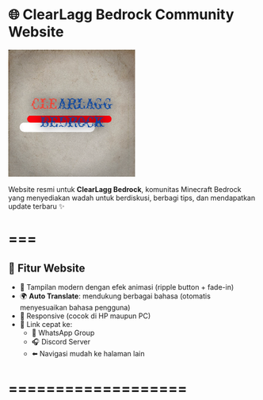 # 🌐 ClearLagg Bedrock Community Website

![ClearLagg Bedrock Logo](image/logo.png)

Website resmi untuk **ClearLagg Bedrock**, komunitas Minecraft Bedrock yang menyediakan wadah untuk berdiskusi, berbagi tips, dan mendapatkan update terbaru ✨

===
===================
## 🚀 Fitur Website
- 🎨 Tampilan modern dengan efek animasi (ripple button + fade-in)
- 🌍 **Auto Translate**: mendukung berbagai bahasa (otomatis menyesuaikan bahasa pengguna)
- 📱 Responsive (cocok di HP maupun PC)
- 🔗 Link cepat ke:
  - 💬 WhatsApp Group
  - 🎧 Discord Server
  - ⬅️ Navigasi mudah ke halaman lain

===================
===
